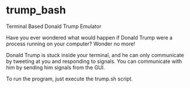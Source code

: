 # trump_bash
Terminal Based Donald Trump Emulator

Have you ever wondered what would happen if Donald Trump were a process running on your computer? Wonder no more!

Donald Trump is stuck inside your terminal, and he can only communicate by tweeting at you and responding to signals. You can communicate with him by sending him signals from the GUI.

To run the program, just execute the trump.sh script.